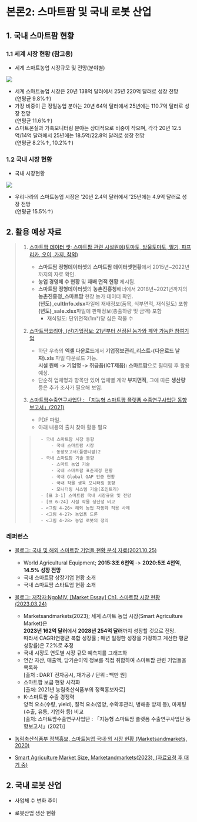 # 본론2: 스마트팜 및 국내 로봇 산업

## 1. 국내 스마트팜 현황
### 1.1 세계 시장 현황 (참고용)

- 세계 스마트농업 시장규모 및 전망(분야별)

<p aling="center">
    <img src="https://www.mafra.go.kr/sites/home/images/a3/03.png">
</p>

- 세계 스마트농업 시장은 20년 138억 달러에서 25년 220억 달러로 성장 전망 <br> (연평균 9.8%↑)
- 가장 비중이 큰 정밀농업 분야는 20년 64억 달러에서 25년에는 110.7억 달러로 성장 전망 <br> (연평균 11.6%↑)
- 스마트온실과 가축모니터링 분야는 상대적으로 비중이 작으며, 각각 20년 12.5억/14억 달러에서 25년에는 18.5억/22.8억 달러로 성장 전망 <br> (연평균 8.2%↑, 10.2%↑)

### 1.2 국내 시장 현황

- 국내 시장현황

<p aling="center">
    <img src="https://www.mafra.go.kr/sites/home/images/a3/04.png">
</p>

- 우리나라의 스마트농업 시장은 ’20년 2.4억 달러에서 ’25년에는 4.9억 달러로 성장 전망 <br> (연평균 15.5%↑)




## 2. 활용 예상 자료
> 1. [스마트팜 데이터 셋; 스마트팜 관련 시설원예(토마토, 방울토마토, 딸기, 파프리카, 오이, 가지, 참외)](https://data.smartfarmkorea.net/structuredData/dashboard.do?menuId=M06020101)
>       - **스마트팜 정형데이터셋**의 **스마트팜 데이터셋현황**에서  2015년~2022년까지의 자료 확인.  
>       - **농업 경영체 수 현황** 및 **재배 면적 현황** 제시됨. 
>       - **스마트팜 정형데이터셋**의 **농촌진흥청**배너에서  2018년~2021년까지의 **농촌진흥청_스마트팜** 현장 농가 데이터 확인. <br> **(년도)_cultInfo.xlsx**파일에 재배정보(품목, 식부면적, 재식밀도) 포함 <br> **(년도)_sale.xlsx**파일에 판매정보(총출하량 및 금액) 포함
>           - 재식밀도: 단위면적(1m²)당 심은 작물 수
> 2. [스마트팜코리아, (신)기업정보: 21년부터 선정된 농가와 계약 가능한 참여기업](https://www.smartfarmkorea.net/company/companyInfo.do?menuId=M01020210)
>       - 하단 우측의 **엑셀 다운로드**에서 
**기업정보관리_리스트-(다운로드 날짜).xls** 파일 다운로드 가능. <br> **시설 원예 -> 기업명 -> 취급품(ICT제품): 스마트팜**으로 필터링 후 활용 예상.
>       - 단순히 업체명과 항목만 있어 업체별 계약 **부지면적**, 그에 따른 **생산량** 등은 추가 조사가 필요해 보임.
>
> 3. [스마트팜수출연구사업단 : 「지능형 스마트팜 플랫폼 수출연구사업단 동향보고서」(2021)](https://www.kati.net/file/down.do?path=/board/2021/02/&fileName=13-%EC%8A%A4%EB%A7%88%ED%8A%B8%ED%8C%9C+%EC%88%98%EC%B6%9C%EC%97%B0%EA%B5%AC%EC%82%AC%EC%97%85%EB%8B%A8+%EB%8F%99%ED%96%A5%EB%B3%B4%EA%B3%A0%EC%84%9C%284%EC%B0%A8%EB%85%84%EB%8F%84%29.pdf.pdf)
>       - PDF 파일. 
>       - 아래 내용의 출처 찾아 활용 필요
>>       - 국내 스마트팜 시장 동향
>>           - 국내 스마트팜 시장
>>           - 동향보고서(플랜티팜)2
>>       - 국내 스마트팜 기술 동향
>>           - 스마트 농업 기술
>>           - 국내 스마트팜 표준제정 현황
>>           - 국내 Global GAP 인증 현황
>>           - 국내 작물 생육 모니터링 동향
>>           - 모니터링 시스템 기술(조인트리)
>>       - [표 3-1] 스마트팜 국내 시장규모 및 전망
>>       - [표 6-24] 시설 작물 생산성 비교
>>       - <그림 4-26> 해외 농업 자동화 적용 사례
>>       - <그림 4-27> 농업용 드론
>>       - <그림 4-28> 농업 로봇의 정의
>
>
### 레퍼런스
- [블로그: 국내 및 해외 스마트팜 기업들 현황 분석 자료(2021.10.25)](https://dudonvan.tistory.com/entry/%EA%B5%AD%EB%82%B4-%EB%B0%8F-%ED%95%B4%EC%99%B8-%EC%8A%A4%EB%A7%88%ED%8A%B8%ED%8C%9C-%EA%B8%B0%EC%97%85%EB%93%A4-%ED%98%84%ED%99%A9-%EB%B6%84%EC%84%9D-%EC%9E%90%EB%A3%8C)
    - World Agricultural Equipment; **2015:3조 6천억** -> **2020:5조 4천억**, **14.5% 성장 전망**
    - 국내 스마트팜 상장기업 현황 소개
    - 국내 스마트팜 스타트업 현황 소개

- [블로그: 저작자:NgoMIV, [Market Essay] Ch1. 스마트팜 시장 현황 (2023.03.24)](https://blog.naver.com/PostView.naver?blogId=sdfg511&logNo=223054678862&parentCategoryNo=&categoryNo=87&viewDate=&isShowPopularPosts=true&from=search)
    - Marketsandmarkets(2023); 세계 스마트 농업 시장(Smart Agriculture Market)은 <br> **2023년 162억 달러**에서 **2028년 254억 달러**까지 성장할 것으로 전망. <br> 따라서 CAGR(연평균 복합 성장률 ; 매년 일정한 성장을 가정하고 계산한 평균 성장률)은 7.2%로 추정
    - 국내 시장도 연도별 시장 규모 예측치를 그래프화
    - 연간 자산, 매출액, 당기순이익 정보를 직접 취합하여 스마트팜 관련 기업들을 목록화 <br> [출처 : DART 전자공시, 재가공 / 단위 : 백만 원]
    - 스마트팜 보급 현황 시각화 <br> [출처: 2021년 농림축산식품부의 정책홍보자료]
    - K-스마트팜 수출 경쟁력 <br> 양적 요소(수량, yield), 질적 요소(영양, 수확후관리, 병해충 방제 등), 마케팅(수출, 유통, 기업화 등) 비교 <br>
    [출처: 스마트팜수출연구사업단 :  「지능형 스마트팜 플랫폼 수출연구사업단 동향보고서」(2021)]

- [농림축산식품부 정책홍보, 스마트농업 국내·외 시장 현황 (Marketsandmarkets, 2020)](https://www.mafra.go.kr/home/5281/subview.do)
- [Smart Agriculture Market Size, Marketandmarkets(2023), (자료요청 후 대기 중)](https://www.googleadservices.com/pagead/aclk?sa=L&ai=DChcSEwjfqfbjsYSFAxWr5RYFHcy-BkwYABACGgJ0bA&ase=2&gclid=CjwKCAjwkuqvBhAQEiwA65XxQApZ_RjLxlsKfdKuglz_WTrnIjGGbDxEya5YC0c6ce9LFxKMIAxGRBoCO-oQAvD_BwE&ohost=www.google.com&cid=CAESV-D2m98FNxf8DzUmoPCg73k0Wz03Y7AafJufKSKJW0Daqi6VplJy0sYjsDEnbVRaH4HZymRXZGbX00Vwd4V4HS7MJhb2WKIgwJTBRCuu_TcK_UFeUvt9Fg&sig=AOD64_0TGHRKht0vbqhTBFVzepfWoR0shw&q&nis=4&adurl&ved=2ahUKEwiPiu3jsYSFAxUQjVYBHQVJDw8Q0Qx6BAgGEAE)



## 2. 국내 로봇 산업

- 사업체 수 변화 추이

- 로봇산업 생산 현황
